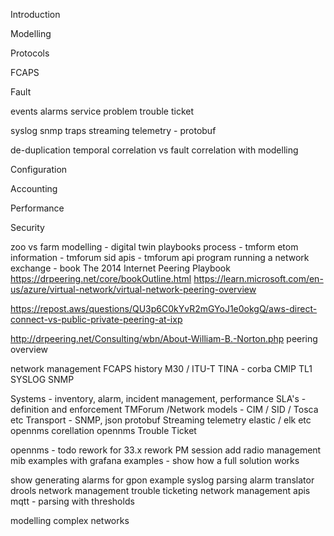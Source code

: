 
Introduction

Modelling

Protocols

FCAPS

Fault

events
alarms
service problem
trouble ticket


syslog
snmp traps
streaming telemetry - protobuf


de-duplication
temporal correlation vs 
fault correlation with modelling


Configuration

Accounting

Performance

Security




zoo vs farm
modelling - digital twin
playbooks
process - tmform etom
information - tmforum sid
apis - tmforum api program 
running a network exchange - book
The 2014 Internet Peering Playbook  https://drpeering.net/core/bookOutline.html
https://learn.microsoft.com/en-us/azure/virtual-network/virtual-network-peering-overview

https://repost.aws/questions/QU3p6C0kYvR2mGYoJ1e0okgQ/aws-direct-connect-vs-public-private-peering-at-ixp

http://drpeering.net/Consulting/wbn/About-William-B.-Norton.php peering overview


network management 
FCAPS
history M30 / ITU-T
TINA  - corba
CMIP
TL1
SYSLOG
SNMP

Systems - inventory, alarm, incident management, performance
SLA's - definition and enforcement
TMForum
/Network models - CIM / SID / Tosca etc
Transport - SNMP, json protobuf
Streaming telemetry
elastic / elk  etc
opennms corellation 
opennms Trouble Ticket

opennms - todo
rework for 33.x
rework PM session 
add radio management mib examples with grafana examples - show how a full solution works

show generating alarms for gpon example
syslog parsing
alarm translator
drools
network management trouble ticketing
network management apis
mqtt - parsing with thresholds

modelling complex networks
